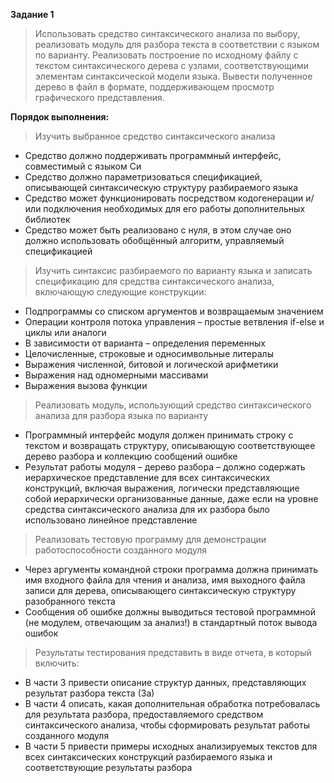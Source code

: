 **Задание 1**
> Использовать средство синтаксического анализа по выбору, реализовать модуль для разбора текста в соответствии с языком по варианту. Реализовать построение по исходному файлу с текстом синтаксического дерева с узлами, соответствующими элементам синтаксической модели языка. Вывести полученное дерево в файл в формате, поддерживающем просмотр графического представления.

**Порядок выполнения:**

> Изучить выбранное средство синтаксического анализа
- Средство должно поддерживать программный интерфейс, совместимый с языком Си
- Средство должно параметризоваться спецификацией, описывающей синтаксическую структуру разбираемого языка
- Средство может функционировать посредством кодогенерации и/или подключения необходимых для его работы дополнительных библиотек
- Средство может быть реализовано с нуля, в этом случае оно должно использовать обобщённый алгоритм, управляемый спецификацией
> Изучить синтаксис разбираемого по варианту языка и записать спецификацию для средства синтаксического анализа, включающую следующие конструкции:
- Подпрограммы со списком аргументов и возвращаемым значением
- Операции контроля потока управления – простые ветвления if-else и циклы или аналоги
- В зависимости от варианта – определения переменных
- Целочисленные, строковые и односимвольные литералы
- Выражения численной, битовой и логической арифметики
- Выражения над одномерными массивами
- Выражения вызова функции
> Реализовать модуль, использующий средство синтаксического анализа для разбора языка по варианту
- Программный интерфейс модуля должен принимать строку с текстом и возвращать структуру, описывающую соответствующее дерево разбора и коллекцию сообщений ошибке
- Результат работы модуля – дерево разбора – должно содержать иерархическое представление для всех синтаксических конструкций, включая выражения, логически представляющие собой иерархически организованные данные, даже если на уровне средства синтаксического анализа для их разбора было использовано линейное представление
> Реализовать тестовую программу для демонстрации работоспособности созданного модуля
- Через аргументы командной строки программа должна принимать имя входного файла для чтения и анализа, имя выходного файла записи для дерева, описывающего синтаксическую структуру разобранного текста
- Сообщения об ошибке должны выводиться тестовой программной (не модулем, отвечающим за анализ!) в стандартный поток вывода ошибок
> Результаты тестирования представить в виде отчета, в который включить:
- В части 3 привести описание структур данных, представляющих результат разбора текста (3а)
- В части 4 описать, какая дополнительная обработка потребовалась для результата разбора, предоставляемого средством синтаксического анализа, чтобы сформировать результат работы созданного модуля
- В части 5 привести примеры исходных анализируемых текстов для всех синтаксических конструкций разбираемого языка и соответствующие результаты разбора
